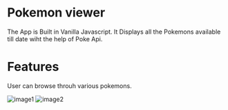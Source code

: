  #  Pokemon viewer
 

 The App is Built  in Vanilla Javascript. It Displays all the Pokemons available till date wiht the help of Poke Api.

# Features

 User can browse throuh various pokemons. 
 
 

![image1](https://user-images.githubusercontent.com/48275468/147498325-3fc9921e-2491-4834-9a4e-e64fbaa9745a.png)
![image2](https://user-images.githubusercontent.com/48275468/147498329-2e9e1c87-6563-48b8-a298-74d0036bfcaf.png)



